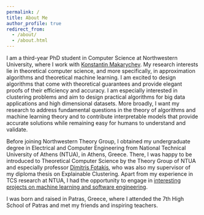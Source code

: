 ```yaml
---
permalink: /
title: About Me
author_profile: true
redirect_from: 
  - /about/
  - /about.html
---
```


I am a third-year PhD student in Computer Science at Northwestern University, where I work with [Konstantin Makarychev](https://konstantin.makarychev.net/). My research interests lie in theoretical computer science, and more specifically, in approximation algorithms and theoretical machine learning. I am excited to design algorithms that come with theoretical guarantees and provide elegant proofs of their efficiency and accuracy. I am especially interested in clustering problems and aim to design practical algorithms for big data applications and high dimensional datasets. More broadly, I want my research to address fundamental questions in the theory of algorithms and machine learning theory and to contribute interpretable models that provide accurate solutions while remaining easy for humans to understand and validate.

Before joining Northwestern Theory Group, I obtained my undergraduate degree in Electrical and Computer Engineering from National Technical University of Athens (NTUA), in Athens, Greece. There, I was happy to be introduced to Theoretical Computer Science by the Theory Group of NTUA and especially professor [Dimitris Fotakis](https://www.ece.ntua.gr/en/staff/180), who was also my supervisor of my diploma thesis on Explainable Clustering. Apart from my experience in TCS research at NTUA, I had the opportunity to engage in [interesting projects on machine learning and software engineering](https://github.com/iliaspap).

I was born and raised in Patras, Greece, where I attended the 7th High School of Patras and met my friends and inspiring teachers. 

